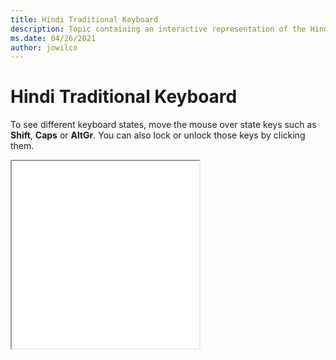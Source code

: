 ```yaml
--- 
title: Hindi Traditional Keyboard 
description: Topic containing an interactive representation of the Hindi Traditional Keyboard 
ms.date: 04/26/2021 
author: jowilco 
--- 
```

 
# Hindi Traditional Keyboard 
 
To see different keyboard states, move the mouse over state keys such as **Shift**, **Caps** or **AltGr**. You can also lock or unlock those keys by clicking them. 
 
<iframe src="kbdinhin.html" height="300"></iframe> 
